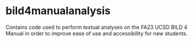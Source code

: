 # bild4manualanalysis
Contains code used to perform textual analyses on the FA23 UCSD BILD 4 Manual in order to improve ease of use and accessibility for new students.
